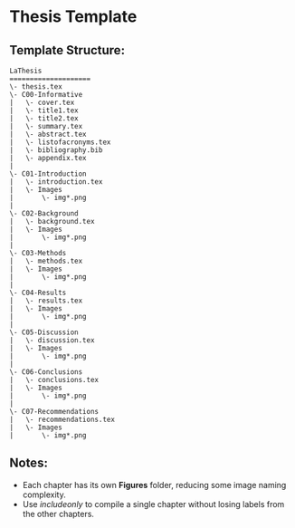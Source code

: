 # Thesis Template


## Template Structure:

```
LaThesis
====================
\- thesis.tex
\- C00-Informative
|	\- cover.tex
|	\- title1.tex
|	\- title2.tex
|	\- summary.tex			
|	\- abstract.tex
|	\- listofacronyms.tex
|	\- bibliography.bib
|	\- appendix.tex
|
\- C01-Introduction				
|	\- introduction.tex
|	\- Images
|		\- img*.png
|
\- C02-Background
|	\- background.tex
|	\- Images
|		\- img*.png
|
\- C03-Methods
|	\- methods.tex
|	\- Images
|		\- img*.png
|
\- C04-Results
|	\- results.tex
|	\- Images
|		\- img*.png
|
\- C05-Discussion
|	\- discussion.tex
|	\- Images
|		\- img*.png
|
\- C06-Conclusions
|	\- conclusions.tex
|	\- Images
|		\- img*.png
|
\- C07-Recommendations
|	\- recommendations.tex
|	\- Images
|		\- img*.png

```

## Notes:


* Each chapter has its own **Figures** folder, reducing some image naming complexity.
* Use *includeonly* to compile a single chapter without losing labels from the other chapters.
